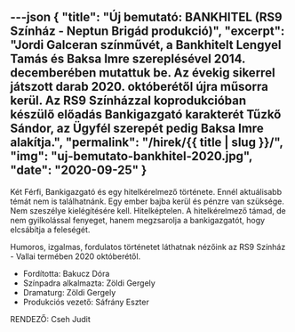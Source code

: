 ---json
{
    "title": "Új bemutató: BANKHITEL (RS9 Színház - Neptun Brigád produkció)",
    "excerpt": "Jordi Galceran színművét, a Bankhitelt Lengyel Tamás és Baksa Imre szereplésével 2014. decemberében mutattuk be. Az évekig sikerrel játszott darab 2020. októberétől újra műsorra kerül. Az RS9 Színházzal koprodukcióban készülő előadás Bankigazgató karakterét Tűzkő Sándor, az Ügyfél szerepét pedig Baksa Imre alakítja.",
    "permalink": "/hirek/{{ title | slug }}/",
    "img": "uj-bemutato-bankhitel-2020.jpg",
    "date": "2020-09-25"
}
---

Két Férfi, Bankigazgató és egy hitelkérelmező története. Ennél aktuálisabb témát nem is találhatnánk. Egy ember bajba kerül és pénzre van szüksége. Nem szeszélye kielégítésére kell. Hitelképtelen. A hitelkérelmező támad, de nem gyilkolással fenyeget, hanem megzsarolja a bankigazgatót, hogy elcsábítja a feleségét.

Humoros, izgalmas, fordulatos történetet láthatnak nézőink az RS9 Színház - Vallai termében 2020 októberétől.

- Fordította: Bakucz Dóra
- Színpadra alkalmazta: Zöldi Gergely
- Dramaturg: Zöldi Gergely
- Produkciós vezető: Sáfrány Eszter

RENDEZŐ: Cseh Judit